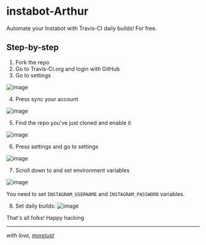 # instabot-Arthur
Automate your Instabot with Travis-CI daily builds! For free.

## Step-by-step

1. Fork the repo
2. Go to Travis-CI.org and login with GitHub
3. Go to settings

![image](https://user-images.githubusercontent.com/5613295/63702442-a47a3000-c82f-11e9-8c21-0666bc01789b.png)

4. Press sync your account

![image](https://user-images.githubusercontent.com/5613295/63702458-ac39d480-c82f-11e9-9b13-9ab7249ce051.png)

5. Find the repo you've just cloned and enable it

![image](https://user-images.githubusercontent.com/5613295/63702472-b4920f80-c82f-11e9-9f2c-0e0263b0662a.png)

6. Press settings and go to settings

![image](https://user-images.githubusercontent.com/5613295/63702733-34b87500-c830-11e9-945c-d2d633a5110e.png)

7. Scroll down to and set environment variables

![image](https://user-images.githubusercontent.com/5613295/63702792-59ace800-c830-11e9-92ee-837ae9a89275.png)


You need to set `INSTAGRAM_USERNAME` and `INSTAGRAM_PASSWORD` variables.

8. Set daily builds:
![image](https://user-images.githubusercontent.com/5613295/63702895-91b42b00-c830-11e9-93ce-5f35c2087436.png)

That's all folks! Happy hacking

----------
*with love, [morejust](https://morejust.foundation)*

